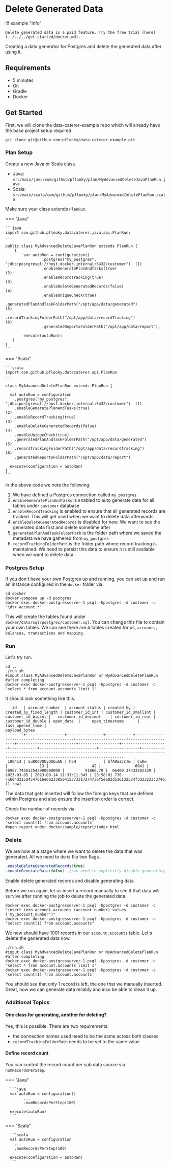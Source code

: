 # Delete Generated Data

!!! example "Info"

    Delete generated data is a paid feature. Try the free trial [here](../../../get-started/docker.md).

Creating a data generator for Postgres and delete the generated data after using it.

## Requirements

- 5 minutes
- Git
- Gradle
- Docker

## Get Started

First, we will clone the data-caterer-example repo which will already have the base project setup required.

```shell
git clone git@github.com:pflooky/data-caterer-example.git
```

### Plan Setup

Create a new Java or Scala class.

- Java: `src/main/java/com/github/pflooky/plan/MyAdvancedDeleteJavaPlanRun.java`
- Scala: `src/main/scala/com/github/pflooky/plan/MyAdvancedDeletePlanRun.scala`

Make sure your class extends `PlanRun`.

=== "Java"

    ```java
    import com.github.pflooky.datacaterer.java.api.PlanRun;
    ...
    
    public class MyAdvancedDeleteJavaPlanRun extends PlanRun {
        {
            var autoRun = configuration()
                    .postgres("my_postgres", "jdbc:postgresql://host.docker.internal:5432/customer")  (1)
                    .enableGeneratePlanAndTasks(true)                                                 (2)
                    .enableRecordTracking(true)                                                       (3)
                    .enableDeleteGeneratedRecords(false)                                              (4)
                    .enableUniqueCheck(true)
                    .generatedPlanAndTaskFolderPath("/opt/app/data/generated")                        (5)
                    .recordTrackingFolderPath("/opt/app/data/recordTracking")                         (6)
                    .generatedReportsFolderPath("/opt/app/data/report");
   
            execute(autoRun);
       }
    }
    ```

=== "Scala"

    ```scala
    import com.github.pflooky.datacaterer.api.PlanRun
    ...
    
    class MyAdvancedDeletePlanRun extends PlanRun {

      val autoRun = configuration
        .postgres("my_postgres", "jdbc:postgresql://host.docker.internal:5432/customer")  (1)
        .enableGeneratePlanAndTasks(true)                                                 (2)
        .enableRecordTracking(true)                                                       (3)
        .enableDeleteGeneratedRecords(false)                                              (4)
        .enableUniqueCheck(true)
        .generatedPlanAndTaskFolderPath("/opt/app/data/generated")                        (5)
        .recordTrackingFolderPath("/opt/app/data/recordTracking")                         (6)
        .generatedReportsFolderPath("/opt/app/data/report")
      
      execute(configuration = autoRun)
    }
    ```

In the above code we note the following:

1. We have defined a Postgres connection called `my_postgres`
2. `enableGeneratePlanAndTasks` is enabled to auto generate data for all tables under `customer` database
3. `enableRecordTracking` is enabled to ensure that all generated records are tracked. This will get used when we want
   to delete data afterwards
4. `enableDeleteGeneratedRecords` is disabled for now. We want to see the generated data first and delete sometime after
5. `generatedPlanAndTaskFolderPath` is the folder path where we saved the metadata we have gathered from `my_postgres`
6. `recordTrackingFolderPath` is the folder path where record tracking is maintained. We need to persist this data to
   ensure it is still available when we want to delete data

### Postgres Setup

If you don't have your own Postgres up and running, you can set up and run an instance configured in the `docker`
folder via.

```shell
cd docker
docker-compose up -d postgres
docker exec docker-postgresserver-1 psql -Upostgres -d customer -c '\dt+ account.*'
```

This will create the tables found under `docker/data/sql/postgres/customer.sql`. You can change this file to contain
your own tables. We can see there are 4 tables created for us, `accounts, balances, transactions and mapping`.

### Run

Let's try run.

```shell
cd ..
./run.sh
#input class MyAdvancedDeleteJavaPlanRun or MyAdvancedDeletePlanRun
#after completing
docker exec docker-postgresserver-1 psql -Upostgres -d customer -c 'select * from account.accounts limit 1'
```

It should look something like this.

```shell
   id   | account_number  | account_status | created_by | created_by_fixed_length | customer_id_int | customer_id_smallint | customer_id_bigint |   customer_id_decimal    | customer_id_real | customer_id_double | open_date  |     open_timestamp      | last_opened_time |                                                           payload_bytes
--------+-----------------+----------------+------------+-------------------------+-----------------+----------------------+--------------------+--------------------------+------------------+--------------------+------------+-------------------------+------------------+------------------------------------------------------------------------------------------------------------------------------------
 100414 | 5uROOVOUyQUbubN | h3H            | SfA0eZJcTm | CuRw                    |              13 |                   42 |               6041 | 76987.745612542900000000 |         91866.78 |  66400.37433202339 | 2023-03-05 | 2023-08-14 11:33:11.343 | 23:58:01.736     | \x604d315d4547616e6a233050415373317274736f5e682d516132524f3d23233c37463463322f342d34376d597e665d6b3d395b4238284028622b7d6d2b4f5042
(1 row)
```

The data that gets inserted will follow the foreign keys that are defined within Postgres and also ensure the insertion
order is correct.

Check the number of records via:

```shell
docker exec docker-postgresserver-1 psql -Upostgres -d customer -c 'select count(1) from account.accounts'
#open report under docker/sample/report/index.html
```

### Delete

We are now at a stage where we want to delete the data that was generated. All we need to do is flip two flags.

```java
.enableDeleteGeneratedRecords(true)
.enableGenerateData(false)  //we need to explicitly disable generating data
```

Enable delete generated records and disable generating data. 

Before we run again, let us insert a record manually to see if that data will survive after running the job to delete
the generated data.

```shell
docker exec docker-postgresserver-1 psql -Upostgres -d customer -c "insert into account.accounts (account_number) values ('my_account_number')"
docker exec docker-postgresserver-1 psql -Upostgres -d customer -c "select count(1) from account.accounts"
```

We now should have 1001 records in our `account.accounts` table. Let's delete the generated data now.

```shell
./run.sh
#input class MyAdvancedDeleteJavaPlanRun or MyAdvancedDeletePlanRun
#after completing
docker exec docker-postgresserver-1 psql -Upostgres -d customer -c 'select * from account.accounts limit 1'
docker exec docker-postgresserver-1 psql -Upostgres -d customer -c 'select count(1) from account.accounts'
```

You should see that only 1 record is left, the one that we manually inserted. Great, now we can generate data reliably 
and also be able to clean it up.

### Additional Topics

#### One class for generating, another for deleting?

Yes, this is possible. There are two requirements:
- the connection names used need to be the same across both classes
- `recordTrackingFolderPath` needs to be set to the same value

#### Define record count

You can control the record count per sub data source via `numRecordsPerStep`.

=== "Java"

      ```java
      var autoRun = configuration()
            ...
            .numRecordsPerStep(100)
      
      execute(autoRun)
      ```

=== "Scala"

      ```scala
      val autoRun = configuration
        ...
        .numRecordsPerStep(100)
         
      execute(configuration = autoRun)
      ```
